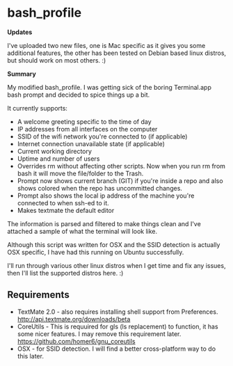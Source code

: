 bash_profile
============

**Updates**

I've uploaded two new files, one is Mac specific as it gives you some additional features, the other has been tested on Debian based linux distros, but should work on most others. :)

**Summary**

My modified bash_profile. I was getting sick of the boring Terminal.app bash prompt and decided to spice things up a bit.

It currently supports:

* A welcome greeting specific to the time of day
* IP addresses from all interfaces on the computer
* SSID of the wifi network you're connected to (if applicable)
* Internet connection unavailable state (if applicable)
* Current working directory
* Uptime and number of users
* Overrides rm without affecting other scripts. Now when you run rm from bash it will move the file/folder to the Trash.
* Prompt now shows current branch (GIT) if you're inside a repo and also shows colored when the repo has uncommitted changes.
* Prompt also shows the local ip address of the machine you're connected to when ssh-ed to it.
* Makes textmate the default editor

The information is parsed and filtered to make things clean and I've attached a sample of what the terminal will look like. 

Although this script was written for OSX and the SSID detection is actually OSX specific, I have had this running on Ubuntu successfully. 

I'll run through various other linux distros when I get time and fix any issues, then I'll list the supported distros here. :)

Requirements
------------

* TextMate 2.0 - also requires installing shell support from Preferences. http://api.textmate.org/downloads/beta
* CoreUtils - This is requuired for gls (ls replacement) to function, it has some nicer features. I may remove this requirement later. https://github.com/homer6/gnu_coreutils
* OSX - for SSID detection. I will find a better cross-platform way to do this later. 
